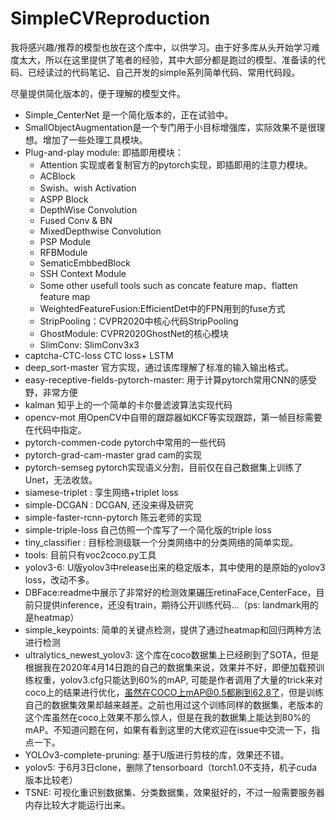 # SimpleCVReproduction

我将感兴趣/推荐的模型也放在这个库中，以供学习。由于好多库从头开始学习难度太大，所以在这里提供了笔者的经验，其中大部分都是跑过的模型、准备读的代码、已经读过的代码笔记、自己开发的simple系列简单代码、常用代码段。

尽量提供简化版本的，便于理解的模型文件。

- Simple_CenterNet 是一个简化版本的，正在试验中。
- SmallObjectAugmentation是一个专门用于小目标增强库，实际效果不是很理想。增加了一些处理工具模块。
- Plug-and-play module: 即插即用模块：
  - Attention 实现或者复制官方的pytorch实现，即插即用的注意力模块。
  - ACBlock
  - Swish、wish Activation
  - ASPP Block
  - DepthWise Convolution
  - Fused Conv & BN
  - MixedDepthwise Convolution
  - PSP Module
  - RFBModule
  - SematicEmbbedBlock
  - SSH Context Module
  - Some other usefull tools such as concate feature map、flatten feature map
  - WeightedFeatureFusion:EfficientDet中的FPN用到的fuse方式
  - StripPooling：CVPR2020中核心代码StripPooling
  - GhostModule: CVPR2020GhostNet的核心模块
  - SlimConv: SlimConv3x3 
- captcha-CTC-loss CTC loss+ LSTM 
- deep_sort-master 官方实现，通过该库理解了标准的输入输出格式。
- easy-receptive-fields-pytorch-master: 用于计算pytorch常用CNN的感受野，非常方便
- kalman 知乎上的一个简单的卡尔曼滤波算法实现代码
- opencv-mot 用OpenCV中自带的跟踪器如KCF等实现跟踪，第一帧目标需要在代码中指定。
- pytorch-commen-code pytorch中常用的一些代码
- pytorch-grad-cam-master grad cam的实现
- pytorch-semseg pytorch实现语义分割，目前仅在自己数据集上训练了Unet，无法收敛。
- siamese-triplet : 孪生网络+triplet loss
- simple-DCGAN : DCGAN, 还没来得及研究
- simple-faster-rcnn-pytorch 陈云老师的实现
- simple-triple-loss 自己仿照一个库写了一个简化版的triple loss
- tiny_classifier : 目标检测级联一个分类网络中的分类网络的简单实现。
- tools: 目前只有voc2coco.py工具
- yolov3-6: U版yolov3中release出来的稳定版本，其中使用的是原始的yolov3 loss，改动不多。
- DBFace:readme中展示了非常好的检测效果碾压retinaFace,CenterFace，目前只提供inference，还没有train，期待公开训练代码...（ps: landmark用的是heatmap）
- simple_keypoints: 简单的关键点检测，提供了通过heatmap和回归两种方法进行检测
- ultralytics_newest_yolov3: 这个库在coco数据集上已经刷到了SOTA，但是根据我在2020年4月14日跑的自己的数据集来说，效果并不好，即便加载预训练权重，yolov3.cfg只能达到60%的mAP, 可能是作者调用了大量的trick来对coco上的结果进行优化，虽然在COCO上mAP@0.5都刷到62.8了，但是训练自己的数据集效果却越来越差。之前也用过这个训练同样的数据集，老版本的这个库虽然在coco上效果不那么惊人，但是在我的数据集上能达到80%的mAP。不知道问题在何，如果有看到这里的大佬欢迎在issue中交流一下，指点一下。
- YOLOv3-complete-pruning: 基于U版进行剪枝的库，效果还不错。
- yolov5: 于6月3日clone，删除了tensorboard（torch1.0不支持，机子cuda版本比较老）
- TSNE: 可视化重识别数据集、分类数据集，效果挺好的，不过一般需要服务器内存比较大才能运行出来。